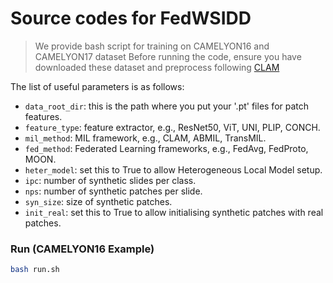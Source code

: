# Source codes for FedWSIDD
> We provide bash script for training on CAMELYON16 and CAMELYON17 dataset
> Before running the code, ensure you have downloaded these dataset and preprocess following [CLAM](https://github.com/mahmoodlab/CLAM)

The list of useful parameters is as follows:
* `data_root_dir`: this is the path where you put your '.pt' files for patch features.
* `feature_type`: feature extractor, e.g., ResNet50, ViT, UNI, PLIP, CONCH.
* `mil_method`: MIL framework, e.g., CLAM, ABMIL, TransMIL.
* `fed_method`: Federated Learning frameworks, e.g., FedAvg, FedProto, MOON.
* `heter_model`: set this to True to allow Heterogeneous Local Model setup.
* `ipc`: number of synthetic slides per class.
* `nps`: number of synthetic patches per slide.
* `syn_size`: size of synthetic patches.
* `init_real`: set this to True to allow initialising synthetic patches with real patches.

### Run (CAMELYON16 Example)
```bash
bash run.sh
```
